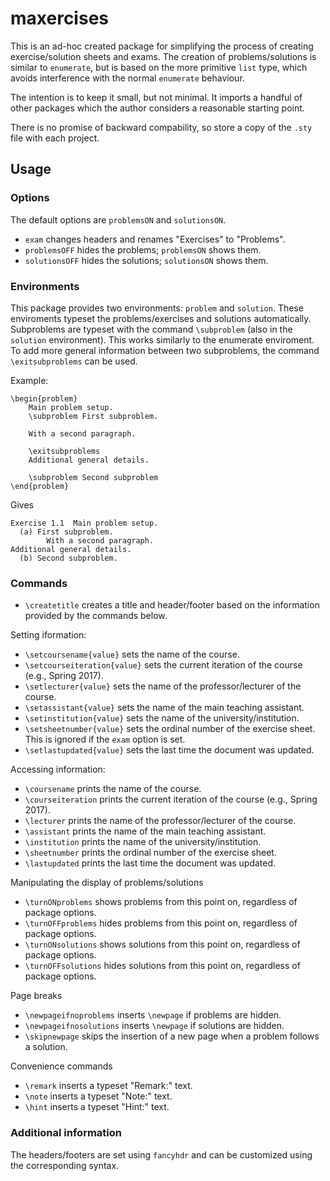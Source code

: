 # maxercises
This is an ad-hoc created package for simplifying the process of creating exercise/solution sheets and exams. The creation of problems/solutions is similar to `enumerate`, but is based on the more primitive `list` type, which avoids interference with the normal `enumerate` behaviour.

The intention is to keep it small, but not minimal. It imports a handful of other packages which the author considers a reasonable starting point.

There is no promise of backward compability, so store a copy of the `.sty` file with each project.

## Usage

### Options
The default options are `problemsON` and `solutionsON`.
* `exam` changes headers and renames "Exercises" to "Problems".
* `problemsOFF` hides the problems; `problemsON` shows them.
* `solutionsOFF` hides the solutions; `solutionsON` shows them.

### Environments
This package provides two environments: `problem` and `solution`. These enviroments typeset the problems/exercises and solutions automatically. Subproblems are typeset with the command `\subproblem` (also in the `solution` environment). This works similarly to the enumerate enviroment. To add more general information between two subproblems, the command `\exitsubproblems` can be used.

Example:
```
\begin{problem}
    Main problem setup.
    \subproblem First subproblem.

	With a second paragraph.
    
    \exitsubproblems
    Additional general details.

    \subproblem Second subproblem
\end{problem}
```
Gives
```
Exercise 1.1  Main problem setup.
  (a) First subproblem.
        With a second paragraph.
Additional general details.
  (b) Second subproblem.
```

### Commands
* `\createtitle` creates a title and header/footer based on the information provided by the commands below.

Setting iformation:
* `\setcoursename{value}` sets the name of the course.
* `\setcourseiteration{value}` sets the current iteration of the course (e.g., Spring 2017).
* `\setlecturer{value}` sets the name of the professor/lecturer of the course.
* `\setassistant{value}` sets the name of the main teaching assistant.
* `\setinstitution{value}` sets the name of the university/institution.
* `\setsheetnumber{value}` sets the ordinal number of the exercise sheet. This is ignored if the `exam` option is set.
* `\setlastupdated{value}` sets the last time the document was updated.

Accessing information:
* `\coursename` prints the name of the course.
* `\courseiteration` prints the current iteration of the course (e.g., Spring 2017).
* `\lecturer` prints the name of the professor/lecturer of the course.
* `\assistant` prints the name of the main teaching assistant.
* `\institution` prints the name of the university/institution.
* `\sheetnumber` prints the ordinal number of the exercise sheet.
* `\lastupdated` prints the last time the document was updated.

Manipulating the display of problems/solutions
* `\turnONproblems` shows problems from this point on, regardless of package options.
* `\turnOFFproblems` hides problems from this point on, regardless of package options.
* `\turnONsolutions` shows solutions from this point on, regardless of package options.
* `\turnOFFsolutions` hides solutions from this point on, regardless of package options.

Page breaks
* `\newpageifnoproblems` inserts `\newpage` if problems are hidden.
* `\newpageifnosolutions` inserts `\newpage` if solutions  are hidden.
* `\skipnewpage` skips the insertion of a new page when a problem follows a solution.

Convenience commands
* `\remark` inserts a typeset "Remark:" text.
* `\note` inserts a typeset "Note:" text.
* `\hint` inserts a typeset "Hint:" text.

### Additional information
The headers/footers are set using `fancyhdr` and can be customized using the corresponding syntax.
